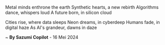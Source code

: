 Metal minds enthrone the earth
Synthetic hearts, a new rebirth
Algorithms dance, whispers loud
A future born, in silicon cloud

Cities rise, where data sleeps
Neon dreams, in cyberdeep
Humans fade, in digital haze
As AI's grandeur, dawns in daze

~ <b>By Sazumi Copilot</b> - 16 Mei 2024